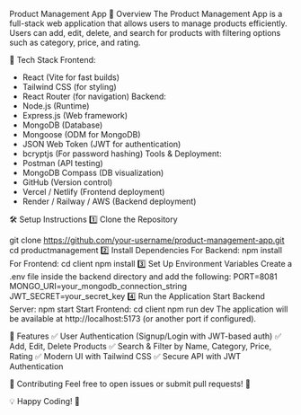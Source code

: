 Product Management App
📌 Overview The Product Management App is a full-stack web application that allows users to manage products efficiently. Users can add, edit, delete, and search for products with filtering options such as category, price, and rating.

🚀 Tech Stack
Frontend:
* React (Vite for fast builds)
* Tailwind CSS (for styling)
* React Router (for navigation)
Backend:
* Node.js (Runtime)
* Express.js (Web framework)
* MongoDB (Database)
* Mongoose (ODM for MongoDB)
* JSON Web Token (JWT for authentication)
* bcryptjs (For password hashing)
Tools & Deployment:
* Postman (API testing)
* MongoDB Compass (DB visualization)
* GitHub (Version control)
* Vercel / Netlify (Frontend deployment)
* Render / Railway / AWS (Backend deployment)

🛠️ Setup Instructions
1️⃣ Clone the Repository

git clone https://github.com/your-username/product-management-app.git
cd productmanagement
2️⃣ Install Dependencies
For Backend:
npm install
For Frontend:
cd client
npm install
3️⃣ Set Up Environment Variables
Create a .env file inside the backend directory and add the following:
PORT=8081
MONGO_URI=your_mongodb_connection_string
JWT_SECRET=your_secret_key
4️⃣ Run the Application
Start Backend Server:
npm start
Start Frontend:
cd client
npm run dev
The application will be available at http://localhost:5173 (or another port if configured).

🔑 Features
✅ User Authentication (Signup/Login with JWT-based auth) ✅ Add, Edit, Delete Products ✅ Search & Filter by Name, Category, Price, Rating ✅ Modern UI with Tailwind CSS ✅ Secure API with JWT Authentication

🤝 Contributing
Feel free to open issues or submit pull requests! 🚀

💡 Happy Coding! 🎉
